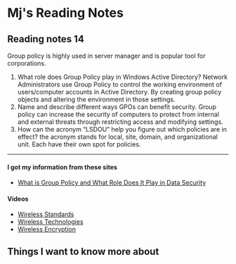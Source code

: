 # Mj's Reading Notes

## Reading notes 14
Group policy is highly used in server manager and is popular tool for corporations. 

1. What role does Group Policy play in Windows Active Directory? Network Administrators use Group Policy to control the working environment of users/computer accounts in Active Directory. By creating group policy objects and altering the environment in those settings.
2. Name and describe different ways GPOs can benefit security. Group policy can increase the security of computers to protect from internal and external threats through restricting access and modifying settings.
3. How can the acronym “LSDOU” help you figure out which policies are in effect? the acronym stands for local, site, domain, and organizational unit. Each have their own spot for policies.

---
#### I got my information from these sites 
- [What is Group Policy and What Role Does It Play in Data Security](https://www.lepide.com/blog/what-is-group-policy-gpo-and-what-role-does-it-play-in-data-security/)
#### Videos
- [Wireless Standards](https://www.professormesser.com/network-plus/n10-008/n10-008-video/wireless-standards-n10-008/)
- [Wireless Technologies](https://www.professormesser.com/network-plus/n10-008/n10-008-video/wireless-standards-n10-008/)
- [Wireless Encryption](https://www.professormesser.com/network-plus/n10-008/n10-008-video/wireless-encryption-n10-008/)

## Things I want to know more about
